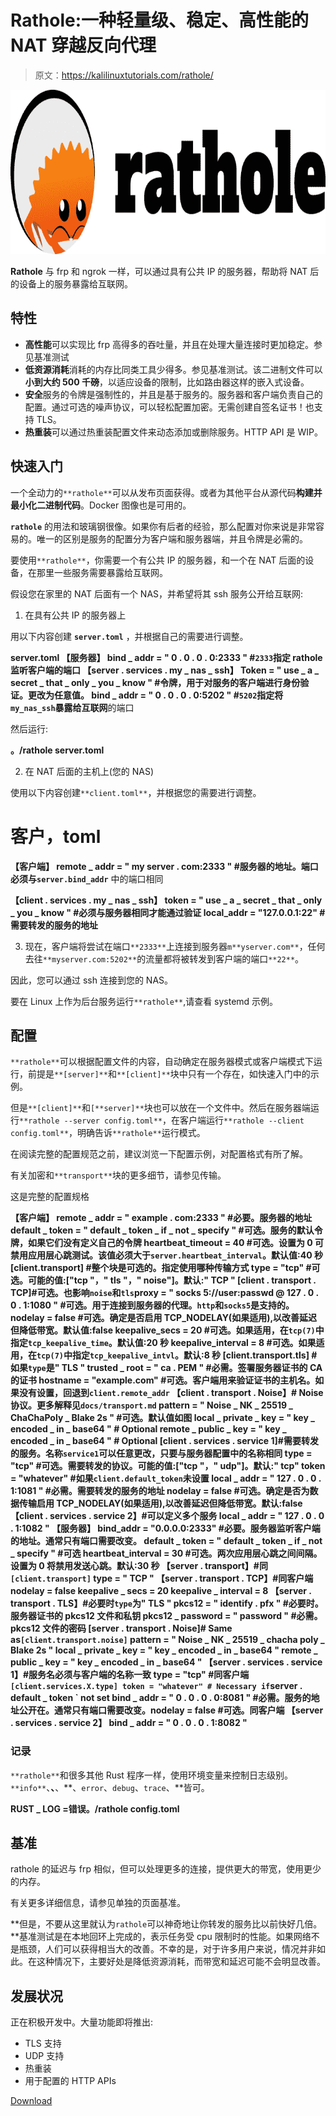 # Rathole:一种轻量级、稳定、高性能的 NAT 穿越反向代理

> 原文：<https://kalilinuxtutorials.com/rathole/>

[![](img/b3c928e7a54a44e31bfa887daf922852.png)](https://blogger.googleusercontent.com/img/a/AVvXsEjDvrtR5hj1fYOuhfiKZqi8xoDy71PkwKzUp0b84o838UYKSshdZYJWJlxeyn6rHvRdR6IjQWuJERUtTSqqWp-9S4q2duTAFIdzLqxN3Vp7BdVlQxF9bwYQOQ0lh7suVGUlWUZv0DOyoMxXhlmy9bYdXKrMnlSjnG1L4JXp4P9EqsWU3vU_8YUcVcQt=s728)

**Rathole** 与 frp 和 ngrok 一样，可以通过具有公共 IP 的服务器，帮助将 NAT 后的设备上的服务暴露给互联网。

## 特性

*   **高性能**可以实现比 frp 高得多的吞吐量，并且在处理大量连接时更加稳定。参见基准测试
*   **低资源消耗**消耗的内存比同类工具少得多。参见基准测试。该二进制文件可以**小到大约 500 千磅**，以适应设备的限制，比如路由器这样的嵌入式设备。
*   **安全**服务的令牌是强制性的，并且是基于服务的。服务器和客户端负责自己的配置。通过可选的噪声协议，可以轻松配置加密。无需创建自签名证书！也支持 TLS。
*   **热重装**可以通过热重装配置文件来动态添加或删除服务。HTTP API 是 WIP。

## 快速入门

一个全动力的`**rathole**`可以从发布页面获得。或者为其他平台从源代码**构建并最小化二进制代码**。Docker 图像也是可用的。

**`rathole`** 的用法和玻璃钢很像。如果你有后者的经验，那么配置对你来说是非常容易的。唯一的区别是服务的配置分为客户端和服务器端，并且令牌是必需的。

要使用`**rathole**`，你需要一个有公共 IP 的服务器，和一个在 NAT 后面的设备，在那里一些服务需要暴露给互联网。

假设您在家里的 NAT 后面有一个 NAS，并希望将其 ssh 服务公开给互联网:

1.  在具有公共 IP 的服务器上

用以下内容创建 **`server.toml`** ，并根据自己的需要进行调整。

**server.toml
【服务器】
bind _ addr = " 0 . 0 . 0 . 0:2333 " #`2333`指定 rathole 监听客户端的端口
【server . services . my _ nas _ ssh】
Token = " use _ a _ secret _ that _ only _ you _ know " #令牌，用于对服务的客户端进行身份验证。更改为任意值。
bind _ addr = " 0 . 0 . 0 . 0:5202 " #`5202`指定将`my_nas_ssh`暴露给互联网**的端口

然后运行:

**。/rathole server.toml**

2.  在 NAT 后面的主机上(您的 NAS)

使用以下内容创建`**client.toml**`，并根据您的需要进行调整。

# 客户，toml

**【客户端】
remote _ addr = " my server . com:2333 " #服务器的地址。端口必须与`server.bind_addr`** 中的端口相同

**【client . services . my _ nas _ ssh】
token = " use _ a _ secret _ that _ only _ you _ know " #必须与服务器相同才能通过验证
local_addr = "127.0.0.1:22" #需要转发的服务的地址**

3.  现在，客户端将尝试在端口`**2333**`上连接到服务器`m**yserver.com**`，任何去往`**myserver.com:5202**`的流量都将被转发到客户端的端口`**22**`。

因此，您可以通过 ssh 连接到您的 NAS。

要在 Linux 上作为后台服务运行`**rathole**`,请查看 systemd 示例。

## 配置

`**rathole**`可以根据配置文件的内容，自动确定在服务器模式或客户端模式下运行，前提是`**[server]**`和`**[client]**`块中只有一个存在，如快速入门中的示例。

但是`**[client]**`和`[**server]**`块也可以放在一个文件中。然后在服务器端运行`**rathole --server config.toml**`，在客户端运行`**rathole --client config.toml**`，明确告诉`**rathole**`运行模式。

在阅读完整的配置规范之前，建议浏览一下配置示例，对配置格式有所了解。

有关加密和`**transport**`块的更多细节，请参见传输。

这是完整的配置规格

**【客户端】
remote _ addr = " example . com:2333 " #必要。服务器的地址
default _ token = " default _ token _ if _ not _ specify " #可选。服务的默认令牌，如果它们没有定义自己的令牌
heartbeat_timeout = 40 #可选。设置为 0 可禁用应用层心跳测试。该值必须大于`server.heartbeat_interval`。默认值:40 秒
[client.transport] #整个块是可选的。指定使用哪种传输方式
type = "tcp" #可选。可能的值:["tcp "，" tls "，" noise"]。默认:" TCP "
[client . transport . TCP]#可选。也影响`noise`和`tls`proxy = " socks 5://user:passwd @ 127 . 0 . 0 . 1:1080 " #可选。用于连接到服务器的代理。`http`和`socks5`是支持的。nodelay = false #可选。确定是否启用 TCP_NODELAY(如果适用),以改善延迟但降低带宽。默认值:false
keepalive_secs = 20 #可选。如果适用，在`tcp(7)`中指定`tcp_keepalive_time`。默认值:20 秒
keepalive_interval = 8 #可选。如果适用，在`tcp(7)`中指定`tcp_keepalive_intvl`。默认:8 秒
[client.transport.tls] #如果`type`是" TLS "
trusted _ root = " ca . PEM " #必需。签署服务器证书的 CA 的证书
hostname = "example.com" #可选。客户端用来验证证书的主机名。如果没有设置，回退到`client.remote_addr`
【client . transport . Noise】# Noise 协议。更多解释见`docs/transport.md`
pattern = " Noise _ NK _ 25519 _ ChaChaPoly _ Blake 2s " #可选。默认值如图
local _ private _ key = " key _ encoded _ in _ base64 " # Optional
remote _ public _ key = " key _ encoded _ in _ base64 " # Optional
[client . services . service 1]#需要转发的服务。名称`service1`可以任意更改，只要与服务器配置中的名称相同
type = "tcp" #可选。需要转发的协议。可能的值:["tcp "，" udp"]。默认:" tcp"
token = "whatever" #如果`client.default_token`未设置
local _ addr = " 127 . 0 . 0 . 1:1081 " #必需。需要转发的服务的地址
nodelay = false #可选。确定是否为数据传输启用 TCP_NODELAY(如果适用),以改善延迟但降低带宽。默认:false
【client . services . service 2】#可以定义多个服务
local _ addr = " 127 . 0 . 0 . 1:1082 "
【服务器】
bind_addr = "0.0.0.0:2333" #必要。服务器监听客户端的地址。通常只有端口需要改变。
default _ token = " default _ token _ if _ not _ specify " #可选
heartbeat_interval = 30 #可选。两次应用层心跳之间间隔。设置为 0 将禁用发送心跳。默认:30 秒
【server . transport】#同`[client.transport]`
type = " TCP "
【server . transport . TCP】#同客户端
nodelay = false
keepalive _ secs = 20
keepalive _ interval = 8
【server . transport . TLS】#必要时`type`为" TLS "
pkcs12 = " identify . pfx " #必要时。服务器证书的 pkcs12 文件和私钥
pkcs12 _ password = " password " #必需。pkcs12 文件的密码
[server . transport . Noise]# Same as`[client.transport.noise]`
pattern = " Noise _ NK _ 25519 _ chacha poly _ Blake 2s "
local _ private _ key = " key _ encoded _ in _ base64 "
remote _ public _ key = " key _ encoded _ in _ base64 "
【server . services . service 1】#服务名必须与客户端的名称一致
type = "tcp" #同客户端`[client.services.X.type] token = "whatever" # Necessary if`server . default _ token ` not set
bind _ addr = " 0 . 0 . 0 . 0:8081 " #必需。服务的地址公开在。通常只有端口需要改变。nodelay = false #可选。同客户端
【server . services . service 2】
bind _ addr = " 0 . 0 . 0 . 1:8082 "**

### 记录

`**rathole**`和很多其他 Rust 程序一样，使用环境变量来控制日志级别。`**info**`、**、**、**、`error`、`debug`、`trace`、**皆可。

**RUST _ LOG =错误。/rathole config.toml**

## 基准

rathole 的延迟与 frp 相似，但可以处理更多的连接，提供更大的带宽，使用更少的内存。

有关更多详细信息，请参见单独的页面基准。

**但是，不要从这里就认为`rathole`可以神奇地让你转发的服务比以前快好几倍。**基准测试是在本地回环上完成的，表示任务受 cpu 限制时的性能。如果网络不是瓶颈，人们可以获得相当大的改善。不幸的是，对于许多用户来说，情况并非如此。在这种情况下，主要好处是降低资源消耗，而带宽和延迟可能不会明显改善。

## 发展状况

正在积极开发中。大量功能即将推出:

*   TLS 支持
*   UDP 支持
*   热重装
*   用于配置的 HTTP APIs

[Download](https://github.com/rapiz1/rathole)